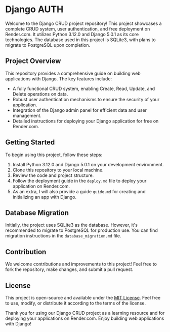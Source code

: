 # Django AUTH

Welcome to the Django CRUD project repository! This project showcases a complete CRUD system, user authentication, and free deployment on Render.com. It utilizes Python 3.12.0 and Django 5.0.1 as its core technologies. The database used in this project is SQLite3, with plans to migrate to PostgreSQL upon completion.

## Project Overview

This repository provides a comprehensive guide on building web applications with Django. The key features include:

- A fully functional CRUD system, enabling Create, Read, Update, and Delete operations on data.
- Robust user authentication mechanisms to ensure the security of your application.
- Integration of the Django admin panel for efficient data and user management.
- Detailed instructions for deploying your Django application for free on Render.com.

## Getting Started

To begin using this project, follow these steps:

1. Install Python 3.12.0 and Django 5.0.1 on your development environment.
2. Clone this repository to your local machine.
3. Review the code and project structure.
4. Follow the deployment guide in the `deploy.md` file to deploy your application on Render.com.
5. As an extra, I will also provide a guide `guide.md` for creating and initializing an app with Django.

## Database Migration

Initially, the project uses SQLite3 as the database. However, it's recommended to migrate to PostgreSQL for production use. You can find migration instructions in the `database_migration.md` file.

## Contribution

We welcome contributions and improvements to this project! Feel free to fork the repository, make changes, and submit a pull request.

## License

This project is open-source and available under the [MIT License](LICENSE). Feel free to use, modify, or distribute it according to the terms of the license.

Thank you for using our Django CRUD project as a learning resource and for deploying your applications on Render.com. Enjoy building web applications with Django!
